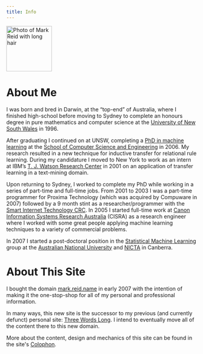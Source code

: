 ```yaml
---
title: Info
---
```


<img class='inset right' src='/images/mark_reid3.jpg' title='Mark Reid' alt='Photo of Mark Reid with long hair' width='120px' />

About Me
========

I was born and bred in Darwin, at the “top-end” of Australia, where I finished high-school before moving to Sydney to complete an honours degree in pure mathematics and computer science at the [University of New South Wales](http://unsw.edu.au/) in 1996.

After graduating I continued on at UNSW, completing a [PhD in machine learning](http://unsworks.unsw.edu.au/vital/access/manager/Repository/unsworks:1253) at the [School of Computer Science and Engineering](http://cse.unsw.edu.au) in 2006. My research resulted in a new technique for inductive transfer for relational rule learning. During my candidature I moved to New York to work as an intern at IBM’s [T. J. Watson Research Center](http://www.watson.ibm.com/) in 2001 on an application of transfer learning in a text-mining domain.

Upon returning to Sydney, I worked to complete my PhD while working in a series 
of part-time and full-time jobs. From 2001 to 2003 I was a part-time programmer 
for Proxima Technology (which was acquired by Compuware in 2007) followed by a 9 
month stint as a researcher/programmer with the [Smart Internet Technology CRC](http://www.smartinternet.com.au/). In 2005 I started full-time work at [Canon Information Systems Research Australia](http://cisra.com.au/) (CISRA) as a research engineer where I worked with some great people applying machine learning techniques to a variety of commercial problems.

In 2007 I started a post-doctoral position in the [Statistical Machine Learning](http://sml.nicta.com.au/) group at the [Australian National University](http://anu.edu.au/) and [NICTA](http://nicta.com.au) in Canberra.

About This Site
===============

I bought the domain [mark.reid.name](/) in early 2007 with the intention of making it the one-stop-shop for all of my personal and professional information.

In many ways, this new site is the successor to my previous (and currently defunct) personal site: [Three Words Long](http://threewordslong.com). I intend to eventually move all of the content there to this new domain.

More about the content, design and mechanics of this site can be found in the site's [Colophon](/info/site.html).